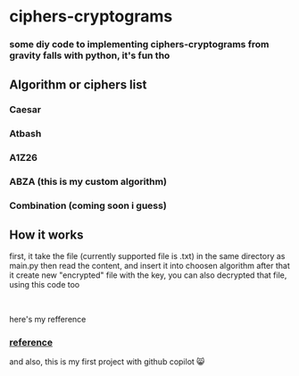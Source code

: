 # ciphers-cryptograms

### some diy code to implementing ciphers-cryptograms from gravity falls with python, it's fun tho

## Algorithm or ciphers list

### Caesar
### Atbash
### A1Z26
### ABZA (this is my custom algorithm)
### Combination (coming soon i guess)

## How it works

first, it take the file (currently supported file is .txt) in the same directory as main.py
then read the content, and insert it into choosen algorithm
after that it create new "encrypted" file with the key, you can also decrypted that file, using this code too

<br>

here's my refference
### [reference](https://gravityfalls.fandom.com/wiki/List_of_cryptograms/Episodes)

and also, this is my first project with github copilot 😸
